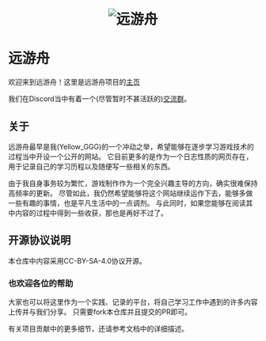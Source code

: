 <h1 align="center">
	<img src="./docs/_media/远游舟-GitHub展示页.png" title="远游舟">
</h1>

# 远游舟

欢迎来到远游舟！这里是远游舟项目的[主页](https://yuanyouzhou.space)

我们在Discord当中有着一个(尽管暂时不甚活跃的)[交流群](https://discord.com/channels/1059865562257293352)。

## 关于

远游舟最早是我(Yellow_GGG)的一个冲动之举，希望能够在逐步学习游戏技术的过程当中开设一个公开的网站。
它目前更多的是作为一个日志性质的网页存在，用于记录自己的学习历程以及随便写一些相关的东西。

由于我自身事务较为繁忙，游戏制作作为一个完全兴趣主导的方向，确实很难保持高频率的更新。
尽管如此，我仍然希望能够将这个网站继续运作下去，能够多做一些有趣的事情，也是平凡生活中的一点调剂。
与此同时，如果您能够在阅读其中内容的过程中得到一些收获，那也是再好不过了。

## 开源协议说明

本仓库中内容采用CC-BY-SA-4.0协议开源。

### 也欢迎各位的帮助

大家也可以将这里作为一个实践、记录的平台，将自己学习工作中遇到的许多内容上传并与我们分享。
只需要fork本仓库并且提交的PR即可。

有关项目贡献中的更多细节，还请参考文档中的详细描述。
